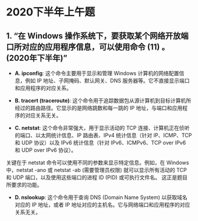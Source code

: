 # 2020下半年上午题

## 1. “在 Windows 操作系统下，要获取某个网络开放端口所对应的应用程序信息，可以使用命令 (11) 。 (2020年下半年)”

- **A. ipconfig**: 这个命令主要用于显示和管理 Windows 计算机的网络配置信息，例如 IP 地址、子网掩码、默认网关、DNS 服务器等。它不直接显示端口和应用程序的对应关系。

- **B. tracert (traceroute)**: 这个命令用于追踪数据包从源计算机到目标计算机所经过的路由路径。它显示的是网络跳数和每一跳的 IP 地址，与端口和应用程序的对应关系无关。

- **C. netstat**: 这个命令非常强大，用于显示活动的 TCP 连接、计算机正在侦听的端口、以太网统计信息、IP 路由表、IPv4 统计信息（针对 IP、ICMP、TCP 和 UDP 协议）以及 IPv6 统计信息（针对 IPv6、ICMPv6、TCP over IPv6 和 UDP over IPv6 协议）。

关键在于 netstat 命令可以使用不同的参数来显示特定信息。例如，在 Windows 中，netstat -ano 或 netstat -ab (需要管理员权限) 就可以显示所有活动的 TCP 和 UDP 端口，以及使用这些端口的进程 ID (PID) 或可执行文件名。 这正是题目所要求的功能。

- **D. nslookup**: 这个命令用于查询 DNS (Domain Name System) 以获取域名对应的 IP 地址，或者 IP 地址对应的主机名。它与网络端口和应用程序的对应关系无关。


